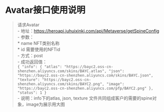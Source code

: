 # Avatar接口使用说明

> 请求Avatar  
    - 地址：https://heroapi.juhuixinkj.com/api/Metaverse/getSpineConfig  
    - 参数：  
        * name NFT类别名称  
        * id 需要使用的NFTid  
    - 方式：post  
    - 成功返回值：  
    ```
    {
        "info": {
            "atlas": "https://bayc2.oss-cn-shenzhen.aliyuncs.com/skins/BAYC.atlas",
            "json": "https://bayc2.oss-cn-shenzhen.aliyuncs.com/skins/BAYC.json",
            "texture": "https://bayc2.oss-cn-shenzhen.aliyuncs.com/skins/BAYC2.png",
            "image": "https://bayc2.oss-cn-shenzhen.aliyuncs.com/pfp/BAYC2.png"
        },
        "status": 1
        }
    ```   
    - 说明：info下的atlas, json, texture 文件共同组成客户的需要的spine对象，image为展示用大图

